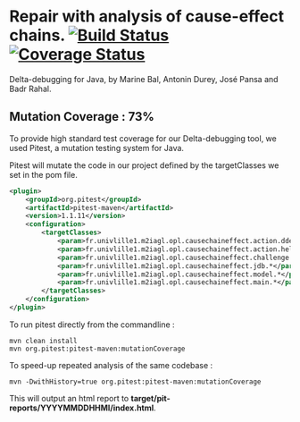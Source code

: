 # Repair with analysis of cause-effect chains. [![Build Status](https://travis-ci.org/Mama59/CauseEffectChain.svg?branch=master)](https://travis-ci.org/Mama59/CauseEffectChain) [![Coverage Status](https://coveralls.io/repos/github/Mama59/CauseEffectChain/badge.svg?branch=master)](https://coveralls.io/github/Mama59/CauseEffectChain?branch=master)

Delta-debugging for Java, by Marine Bal, Antonin Durey, José Pansa and Badr Rahal.

## **Mutation Coverage** : **73%**

To provide high standard test coverage for our Delta-debugging tool, we used Pitest, a mutation testing system for Java.

Pitest will mutate the code in our project defined by the targetClasses we set in the pom file. 

```xml
<plugin>
    <groupId>org.pitest</groupId>
    <artifactId>pitest-maven</artifactId>
    <version>1.1.11</version>
    <configuration>
        <targetClasses>
            <param>fr.univlille1.m2iagl.opl.causechaineffect.action.ddebugger.*</param>
            <param>fr.univlille1.m2iagl.opl.causechaineffect.action.helper.*</param>
            <param>fr.univlille1.m2iagl.opl.causechaineffect.challenge.*</param>
            <param>fr.univlille1.m2iagl.opl.causechaineffect.jdb.*</param>
            <param>fr.univlille1.m2iagl.opl.causechaineffect.model.*</param>
            <param>fr.univlille1.m2iagl.opl.causechaineffect.main.*</param>
        </targetClasses>
    </configuration>
</plugin>
```

To run pitest directly from the commandline :
```
mvn clean install
mvn org.pitest:pitest-maven:mutationCoverage
```

To speed-up repeated analysis of the same codebase :
```
mvn -DwithHistory=true org.pitest:pitest-maven:mutationCoverage
```

This will output an html report to **target/pit-reports/YYYYMMDDHHMI/index.html**.




